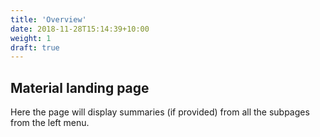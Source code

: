 ```yaml
---
title: 'Overview'
date: 2018-11-28T15:14:39+10:00
weight: 1
draft: true
---
```


## Material landing page

Here the page will display summaries (if provided) from all the subpages from the left menu.
